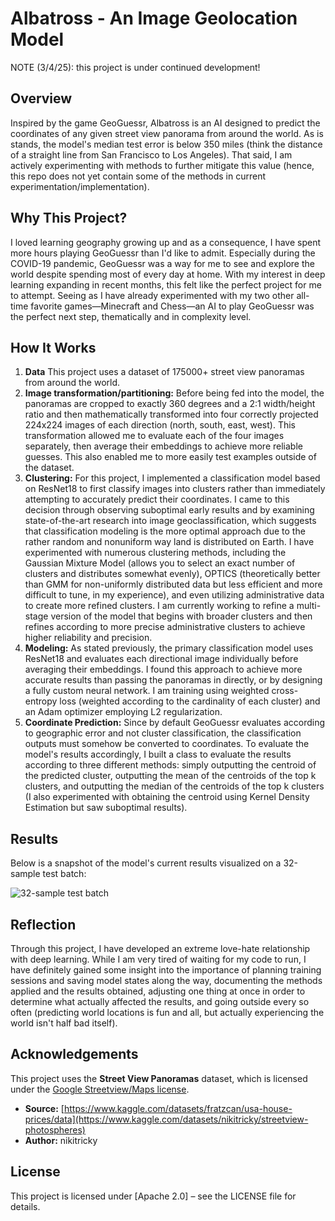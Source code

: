 # Albatross - An Image Geolocation Model 

NOTE (3/4/25): this project is under continued development!

## Overview

Inspired by the game GeoGuessr, Albatross is an AI designed to predict the coordinates of any given street view panorama from around the world. As is stands, the model's median test error is below 350 miles (think the distance of a straight line from San Francisco to Los Angeles). That said, I am actively experimenting with methods to further mitigate this value (hence, this repo does not yet contain some of the methods in current experimentation/implementation).

## Why This Project?

I loved learning geography growing up and as a consequence, I have spent more hours playing GeoGuessr than I'd like to admit. Especially during the COVID-19 pandemic, GeoGuessr was a way for me to see and explore the world despite spending most of every day at home. With my interest in deep learning expanding in recent months, this felt like the perfect project for me to attempt. Seeing as I have already experimented with my two other all-time favorite games—Minecraft and Chess—an AI to play GeoGuessr was the perfect next step, thematically and in complexity level.

## How It Works

1. **Data** This project uses a dataset of 175000+ street view panoramas from around the world.
2. **Image transformation/partitioning:** Before being fed into the model, the panoramas are cropped to exactly 360 degrees and a 2:1 width/height ratio and then mathematically transformed into four correctly projected 224x224 images of each direction (north, south, east, west). This transformation allowed me to evaluate each of the four images separately, then average their embeddings to achieve more reliable guesses. This also enabled me to more easily test examples outside of the dataset.
3. **Clustering:** For this project, I implemented a classification model based on ResNet18 to first classify images into clusters rather than immediately attempting to accurately predict their coordinates. I came to this decision through observing suboptimal early results and by examining state-of-the-art research into image geoclassification, which suggests that classification modeling is the more optimal approach due to the rather random and nonuniform way land is distributed on Earth. I have experimented with numerous clustering methods, including the Gaussian Mixture Model (allows you to select an exact number of clusters and distributes somewhat evenly), OPTICS (theoretically better than GMM for non-uniformly distributed data but less efficient and more difficult to tune, in my experience), and even utilizing administrative data to create more refined clusters. I am currently working to refine a multi-stage version of the model that begins with broader clusters and then refines according to more precise administrative clusters to achieve higher reliability and precision.
4. **Modeling:** As stated previously, the primary classification model uses ResNet18 and evaluates each directional image individually before averaging their embeddings. I found this approach to achieve more accurate results than passing the panoramas in directly, or by designing a fully custom neural network. I am training using weighted cross-entropy loss (weighted according to the cardinality of each cluster) and an Adam optimizer employing L2 regularization.
5. **Coordinate Prediction:** Since by default GeoGuessr evaluates according to geographic error and not cluster classification, the classification outputs must somehow be converted to coordinates. To evaluate the model's results accordingly, I built a class to evaluate the results according to three different methods: simply outputting the centroid of the predicted cluster, outputting the mean of the centroids of the top k clusters, and outputting the median of the centroids of the top k clusters (I also experimented with obtaining the centroid using Kernel Density Estimation but saw suboptimal results).

## Results

Below is a snapshot of the model's current results visualized on a 32-sample test batch:

![32-sample test batch](images/test_batch_k5_visualized.jpg)

## Reflection

Through this project, I have developed an extreme love-hate relationship with deep learning. While I am very tired of waiting for my code to run, I have definitely gained some insight into the importance of planning training sessions and saving model states along the way, documenting the methods applied and the results obtained, adjusting one thing at once in order to determine what actually affected the results, and going outside every so often (predicting world locations is fun and all, but actually experiencing the world isn't half bad itself).

## Acknowledgements

This project uses the **Street View Panoramas** dataset, which is licensed under the [Google Streetview/Maps license]([[https://www.apache.org/licenses/LICENSE-2.0](https://www.google.com/intl/en-GB_ALL/permissions/geoguidelines/](https://www.google.com/intl/en-GB_ALL/permissions/geoguidelines/))).  

- **Source:** [https://www.kaggle.com/datasets/fratzcan/usa-house-prices/data](https://www.kaggle.com/datasets/nikitricky/streetview-photospheres)
- **Author:** nikitricky

## License

This project is licensed under [Apache 2.0] – see the LICENSE file for details.
